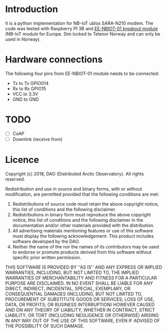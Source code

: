 # Introduction
It is a python implementation for NB-IoT ublox SARA-N210 modem. The code was tested with Raspberry PI 3B and 
[EE-NBIOT-01 breakout module](https://shop.exploratory.engineering/collections/frontpage/products/ee-nbiot-01-v1-1-breakout-module) 
(NB-IoT module for Europe. Sim locked to Telenor Norway and can only be used in Norway).


# Hardware connections

The following four pins from EE-NBIOT-01 module needs to be connected:
- Tx to Tx GPIO014
- Rx to Rx GPIO15
- VCC to 3.3V
- GND to GND

# TODO
- [ ] CoAP
- [ ] Downlink (receive from)

# Licence

Copyright (c) 2018, DAO (Distributed Arctic Observatory).
All rights reserved.

Redistribution and use in source and binary forms, with or without
modification, are permitted provided that the following conditions are met:
1. Redistributions of source code must retain the above copyright
   notice, this list of conditions and the following disclaimer.
2. Redistributions in binary form must reproduce the above copyright
   notice, this list of conditions and the following disclaimer in the
   documentation and/or other materials provided with the distribution.
3. All advertising materials mentioning features or use of this software
   must display the following acknowledgement:
   This product includes software developed by the DAO.
4. Neither the name of the <organization> nor the
   names of its contributors may be used to endorse or promote products
   derived from this software without specific prior written permission.

THIS SOFTWARE IS PROVIDED BY <COPYRIGHT HOLDER> ''AS IS'' AND ANY
EXPRESS OR IMPLIED WARRANTIES, INCLUDING, BUT NOT LIMITED TO, THE IMPLIED
WARRANTIES OF MERCHANTABILITY AND FITNESS FOR A PARTICULAR PURPOSE ARE
DISCLAIMED. IN NO EVENT SHALL <COPYRIGHT HOLDER> BE LIABLE FOR ANY
DIRECT, INDIRECT, INCIDENTAL, SPECIAL, EXEMPLARY, OR CONSEQUENTIAL DAMAGES
(INCLUDING, BUT NOT LIMITED TO, PROCUREMENT OF SUBSTITUTE GOODS OR SERVICES;
LOSS OF USE, DATA, OR PROFITS; OR BUSINESS INTERRUPTION) HOWEVER CAUSED AND
ON ANY THEORY OF LIABILITY, WHETHER IN CONTRACT, STRICT LIABILITY, OR TORT
(INCLUDING NEGLIGENCE OR OTHERWISE) ARISING IN ANY WAY OUT OF THE USE OF THIS
SOFTWARE, EVEN IF ADVISED OF THE POSSIBILITY OF SUCH DAMAGE.